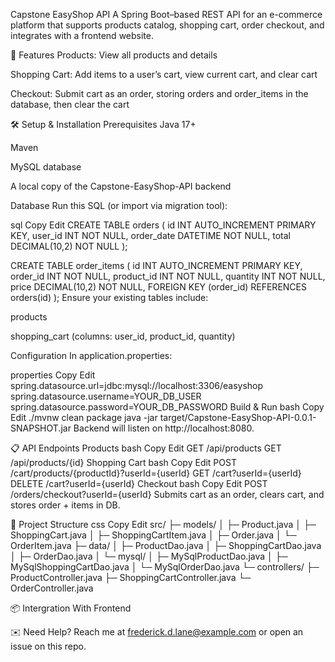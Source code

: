 Capstone EasyShop API
A Spring Boot–based REST API for an e-commerce platform that supports products catalog, shopping cart, order checkout, and integrates with a frontend website.

🚀 Features
Products: View all products and details

Shopping Cart: Add items to a user’s cart, view current cart, and clear cart

Checkout: Submit cart as an order, storing orders and order_items in the database, then clear the cart

🛠️ Setup & Installation
Prerequisites
Java 17+

Maven

MySQL database

A local copy of the Capstone-EasyShop-API backend

Database
Run this SQL (or import via migration tool):

sql
Copy
Edit
CREATE TABLE orders (
    id INT AUTO_INCREMENT PRIMARY KEY,
    user_id INT NOT NULL,
    order_date DATETIME NOT NULL,
    total DECIMAL(10,2) NOT NULL
);

CREATE TABLE order_items (
    id INT AUTO_INCREMENT PRIMARY KEY,
    order_id INT NOT NULL,
    product_id INT NOT NULL,
    quantity INT NOT NULL,
    price DECIMAL(10,2) NOT NULL,
    FOREIGN KEY (order_id) REFERENCES orders(id)
);
Ensure your existing tables include:

products

shopping_cart (columns: user_id, product_id, quantity)

Configuration
In application.properties:

properties
Copy
Edit
spring.datasource.url=jdbc:mysql://localhost:3306/easyshop
spring.datasource.username=YOUR_DB_USER
spring.datasource.password=YOUR_DB_PASSWORD
Build & Run
bash
Copy
Edit
./mvnw clean package
java -jar target/Capstone-EasyShop-API-0.0.1-SNAPSHOT.jar
Backend will listen on http://localhost:8080.

📋 API Endpoints
Products
bash
Copy
Edit
GET /api/products
GET /api/products/{id}
Shopping Cart
bash
Copy
Edit
POST /cart/products/{productId}?userId={userId}
GET  /cart?userId={userId}
DELETE /cart?userId={userId}
Checkout
bash
Copy
Edit
POST /orders/checkout?userId={userId}
Submits cart as an order, clears cart, and stores order + items in DB.

📁 Project Structure
css
Copy
Edit
src/
├─ models/
│   ├─ Product.java
│   ├─ ShoppingCart.java
│   ├─ ShoppingCartItem.java
│   ├─ Order.java
│   └─ OrderItem.java
├─ data/
│   ├─ ProductDao.java
│   ├─ ShoppingCartDao.java
│   ├─ OrderDao.java
│   └─ mysql/
│       ├─ MySqlProductDao.java
│       ├─ MySqlShoppingCartDao.java
│       └─ MySqlOrderDao.java
└─ controllers/
    ├─ ProductController.java
    ├─ ShoppingCartController.java
    └─ OrderController.java
    
📦 Intergration With Frontend




✉️ Need Help?
Reach me at frederick.d.lane@example.com or open an issue on this repo.
